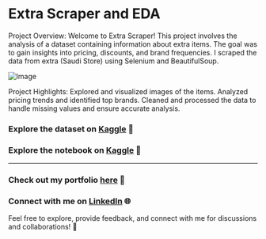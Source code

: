 # Extra Scraper and EDA

Project Overview:
Welcome to Extra Scraper! This project involves the analysis of a dataset containing information about extra items. The goal was to gain insights into pricing, discounts, and brand frequencies. I scraped the data from extra (Saudi Store) using Selenium and BeautifulSoup.

![Image](https://storage.googleapis.com/twg-content/images/24455_3178_GOOGLE_IMAGE_RESIZE_Banner_tRWM9Th.width-1200.png)

Project Highlights:
Explored and visualized images of the items.
Analyzed pricing trends and identified top brands.
Cleaned and processed the data to handle missing values and ensure accurate analysis.

### Explore the dataset on [Kaggle](https://www.kaggle.com/datasets/abdelrahmanahmed110/extra-saudi-store-products/data) 🚀
### Explore the notebook on [Kaggle](https://www.kaggle.com/code/abdelrahmanahmed110/extra-products-eda) 🚀

---
### Check out my portfolio [here](https://www.linkedin.com/posts/abdelrahman-eldaba-739805192_datascience-dataanalysis-webscraping-activity-7156428468711219201-gtWA/) 🌟
### Connect with me on [LinkedIn](https://www.linkedin.com/in/abdelrahman-eldaba-739805192/) 🌐

Feel free to explore, provide feedback, and connect with me for discussions and collaborations! 🤝
